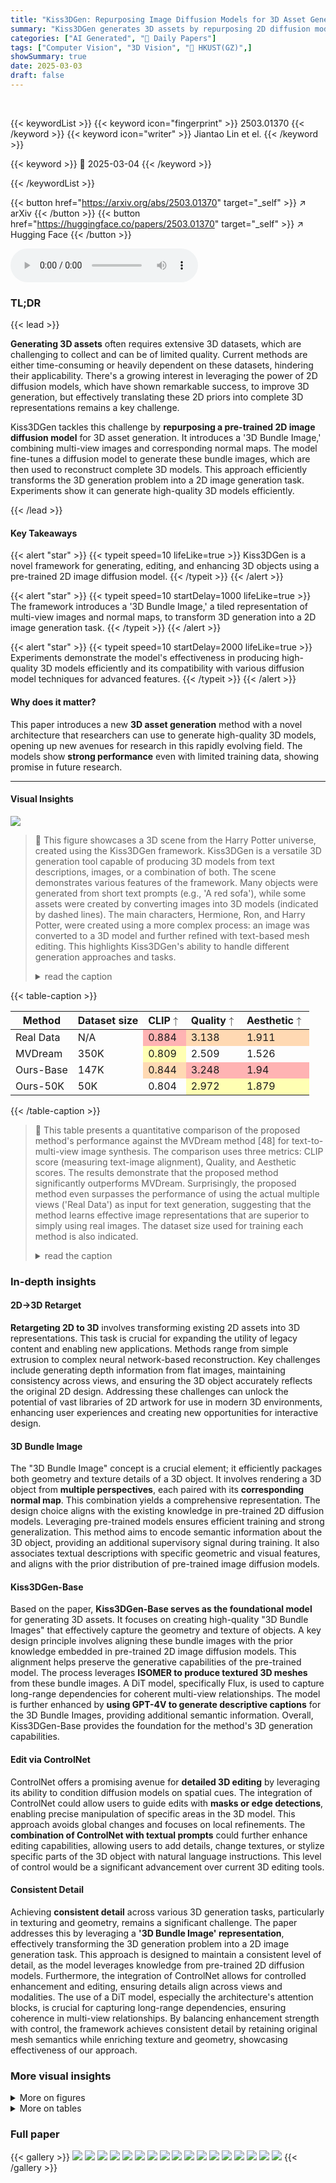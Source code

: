 ```yaml
---
title: "Kiss3DGen: Repurposing Image Diffusion Models for 3D Asset Generation"
summary: "Kiss3DGen generates 3D assets by repurposing 2D diffusion models, enabling efficient 3D editing and enhancement."
categories: ["AI Generated", "🤗 Daily Papers"]
tags: ["Computer Vision", "3D Vision", "🏢 HKUST(GZ)",]
showSummary: true
date: 2025-03-03
draft: false
---
```


<br>

{{< keywordList >}}
{{< keyword icon="fingerprint" >}} 2503.01370 {{< /keyword >}}
{{< keyword icon="writer" >}} Jiantao Lin et el. {{< /keyword >}}
 
{{< keyword >}} 🤗 2025-03-04 {{< /keyword >}}
 
{{< /keywordList >}}

{{< button href="https://arxiv.org/abs/2503.01370" target="_self" >}}
↗ arXiv
{{< /button >}}
{{< button href="https://huggingface.co/papers/2503.01370" target="_self" >}}
↗ Hugging Face
{{< /button >}}



<audio controls>
    <source src="https://ai-paper-reviewer.com/2503.01370/podcast.wav" type="audio/wav">
    Your browser does not support the audio element.
</audio>


### TL;DR


{{< lead >}}

**Generating 3D assets** often requires extensive 3D datasets, which are challenging to collect and can be of limited quality. Current methods are either time-consuming or heavily dependent on these datasets, hindering their applicability. There's a growing interest in leveraging the power of 2D diffusion models, which have shown remarkable success, to improve 3D generation, but effectively translating these 2D priors into complete 3D representations remains a key challenge. 



Kiss3DGen tackles this challenge by **repurposing a pre-trained 2D image diffusion model** for 3D asset generation. It introduces a '3D Bundle Image,' combining multi-view images and corresponding normal maps. The model fine-tunes a diffusion model to generate these bundle images, which are then used to reconstruct complete 3D models. This approach efficiently transforms the 3D generation problem into a 2D image generation task. Experiments show it can generate high-quality 3D models efficiently.

{{< /lead >}}


#### Key Takeaways

{{< alert "star" >}}
{{< typeit speed=10 lifeLike=true >}} Kiss3DGen is a novel framework for generating, editing, and enhancing 3D objects using a pre-trained 2D image diffusion model. {{< /typeit >}}
{{< /alert >}}

{{< alert "star" >}}
{{< typeit speed=10 startDelay=1000 lifeLike=true >}} The framework introduces a '3D Bundle Image,' a tiled representation of multi-view images and normal maps, to transform 3D generation into a 2D image generation task. {{< /typeit >}}
{{< /alert >}}

{{< alert "star" >}}
{{< typeit speed=10 startDelay=2000 lifeLike=true >}} Experiments demonstrate the model's effectiveness in producing high-quality 3D models efficiently and its compatibility with various diffusion model techniques for advanced features. {{< /typeit >}}
{{< /alert >}}

#### Why does it matter?
This paper introduces a new **3D asset generation** method with a novel architecture that researchers can use to generate high-quality 3D models, opening up new avenues for research in this rapidly evolving field.  The models show **strong performance** even with limited training data, showing promise in future research.

------
#### Visual Insights



![](https://arxiv.org/html/2503.01370/x1.png)

> 🔼 This figure showcases a 3D scene from the Harry Potter universe, created using the Kiss3DGen framework.  Kiss3DGen is a versatile 3D generation tool capable of producing 3D models from text descriptions, images, or a combination of both.  The scene demonstrates various features of the framework.  Many objects were generated from short text prompts (e.g., 'A red sofa'), while some assets were created by converting images into 3D models (indicated by dashed lines).  The main characters, Hermione, Ron, and Harry Potter, were created using a more complex process:  an image was converted to a 3D model and further refined with text-based mesh editing. This highlights Kiss3DGen's ability to handle different generation approaches and tasks.
> <details>
> <summary>read the caption</summary>
> Figure 1: A 3D Harry Potter scene built with Kiss3DGen. Our proposed framework, KISS3DGen, is a unified 3D generation framework that facilitates various 3D generation tasks, including text-to-3D, image-to-3D, 3D enhancement, editing and more. Specifically, most of the assets in the figure is generated from text (captioned with abbreviated text prompts) or image (marked by dash lines) conditions, while the main characters (Hermoine, Ron and Potter) are created using a hybrid pipeline that combines image-to-3D and text-guided mesh editing. Please zoom in for details and refer to our main paper for a more introduction.
> </details>





{{< table-caption >}}
<table class="ltx_tabular ltx_guessed_headers ltx_align_middle" id="S4.T1.3.3">
<thead class="ltx_thead">
<tr class="ltx_tr" id="S4.T1.3.3.3">
<th class="ltx_td ltx_align_center ltx_th ltx_th_column ltx_border_t" id="S4.T1.3.3.3.4">Method</th>
<th class="ltx_td ltx_align_center ltx_th ltx_th_column ltx_border_t" id="S4.T1.3.3.3.5">Dataset size</th>
<th class="ltx_td ltx_align_center ltx_th ltx_th_column ltx_border_t" id="S4.T1.1.1.1.1">CLIP<math alttext="\uparrow" class="ltx_Math" display="inline" id="S4.T1.1.1.1.1.m1.1"><semantics id="S4.T1.1.1.1.1.m1.1a"><mo id="S4.T1.1.1.1.1.m1.1.1" stretchy="false" xref="S4.T1.1.1.1.1.m1.1.1.cmml">↑</mo><annotation-xml encoding="MathML-Content" id="S4.T1.1.1.1.1.m1.1b"><ci id="S4.T1.1.1.1.1.m1.1.1.cmml" xref="S4.T1.1.1.1.1.m1.1.1">↑</ci></annotation-xml><annotation encoding="application/x-tex" id="S4.T1.1.1.1.1.m1.1c">\uparrow</annotation><annotation encoding="application/x-llamapun" id="S4.T1.1.1.1.1.m1.1d">↑</annotation></semantics></math>
</th>
<th class="ltx_td ltx_align_center ltx_th ltx_th_column ltx_border_t" id="S4.T1.2.2.2.2">Quality<math alttext="\uparrow" class="ltx_Math" display="inline" id="S4.T1.2.2.2.2.m1.1"><semantics id="S4.T1.2.2.2.2.m1.1a"><mo id="S4.T1.2.2.2.2.m1.1.1" stretchy="false" xref="S4.T1.2.2.2.2.m1.1.1.cmml">↑</mo><annotation-xml encoding="MathML-Content" id="S4.T1.2.2.2.2.m1.1b"><ci id="S4.T1.2.2.2.2.m1.1.1.cmml" xref="S4.T1.2.2.2.2.m1.1.1">↑</ci></annotation-xml><annotation encoding="application/x-tex" id="S4.T1.2.2.2.2.m1.1c">\uparrow</annotation><annotation encoding="application/x-llamapun" id="S4.T1.2.2.2.2.m1.1d">↑</annotation></semantics></math>
</th>
<th class="ltx_td ltx_align_center ltx_th ltx_th_column ltx_border_t" id="S4.T1.3.3.3.3">Aesthetic<math alttext="\uparrow" class="ltx_Math" display="inline" id="S4.T1.3.3.3.3.m1.1"><semantics id="S4.T1.3.3.3.3.m1.1a"><mo id="S4.T1.3.3.3.3.m1.1.1" stretchy="false" xref="S4.T1.3.3.3.3.m1.1.1.cmml">↑</mo><annotation-xml encoding="MathML-Content" id="S4.T1.3.3.3.3.m1.1b"><ci id="S4.T1.3.3.3.3.m1.1.1.cmml" xref="S4.T1.3.3.3.3.m1.1.1">↑</ci></annotation-xml><annotation encoding="application/x-tex" id="S4.T1.3.3.3.3.m1.1c">\uparrow</annotation><annotation encoding="application/x-llamapun" id="S4.T1.3.3.3.3.m1.1d">↑</annotation></semantics></math>
</th>
</tr>
</thead>
<tbody class="ltx_tbody">
<tr class="ltx_tr" id="S4.T1.3.3.4.1">
<td class="ltx_td ltx_align_center ltx_border_t" id="S4.T1.3.3.4.1.1">Real Data</td>
<td class="ltx_td ltx_align_center ltx_border_t" id="S4.T1.3.3.4.1.2">N/A</td>
<td class="ltx_td ltx_align_center ltx_border_t" id="S4.T1.3.3.4.1.3" style="background-color:#FFB3B3;"><span class="ltx_text" id="S4.T1.3.3.4.1.3.1" style="background-color:#FFB3B3;">0.884</span></td>
<td class="ltx_td ltx_align_center ltx_border_t" id="S4.T1.3.3.4.1.4" style="background-color:#FFD9B3;"><span class="ltx_text" id="S4.T1.3.3.4.1.4.1" style="background-color:#FFD9B3;">3.138</span></td>
<td class="ltx_td ltx_align_center ltx_border_t" id="S4.T1.3.3.4.1.5" style="background-color:#FFD9B3;"><span class="ltx_text" id="S4.T1.3.3.4.1.5.1" style="background-color:#FFD9B3;">1.911</span></td>
</tr>
<tr class="ltx_tr" id="S4.T1.3.3.5.2">
<td class="ltx_td ltx_align_center" id="S4.T1.3.3.5.2.1">MVDream</td>
<td class="ltx_td ltx_align_center" id="S4.T1.3.3.5.2.2">350K</td>
<td class="ltx_td ltx_align_center" id="S4.T1.3.3.5.2.3" style="background-color:#FFFFB3;"><span class="ltx_text" id="S4.T1.3.3.5.2.3.1" style="background-color:#FFFFB3;">0.809</span></td>
<td class="ltx_td ltx_align_center" id="S4.T1.3.3.5.2.4">2.509</td>
<td class="ltx_td ltx_align_center" id="S4.T1.3.3.5.2.5">1.526</td>
</tr>
<tr class="ltx_tr" id="S4.T1.3.3.6.3">
<td class="ltx_td ltx_align_center" id="S4.T1.3.3.6.3.1">Ours-Base</td>
<td class="ltx_td ltx_align_center" id="S4.T1.3.3.6.3.2">147K</td>
<td class="ltx_td ltx_align_center" id="S4.T1.3.3.6.3.3" style="background-color:#FFD9B3;"><span class="ltx_text" id="S4.T1.3.3.6.3.3.1" style="background-color:#FFD9B3;">0.844</span></td>
<td class="ltx_td ltx_align_center" id="S4.T1.3.3.6.3.4" style="background-color:#FFB3B3;"><span class="ltx_text" id="S4.T1.3.3.6.3.4.1" style="background-color:#FFB3B3;">3.248</span></td>
<td class="ltx_td ltx_align_center" id="S4.T1.3.3.6.3.5" style="background-color:#FFB3B3;"><span class="ltx_text" id="S4.T1.3.3.6.3.5.1" style="background-color:#FFB3B3;">1.94</span></td>
</tr>
<tr class="ltx_tr" id="S4.T1.3.3.7.4">
<td class="ltx_td ltx_align_center ltx_border_b" id="S4.T1.3.3.7.4.1">Ours-50K</td>
<td class="ltx_td ltx_align_center ltx_border_b" id="S4.T1.3.3.7.4.2">50K</td>
<td class="ltx_td ltx_align_center ltx_border_b" id="S4.T1.3.3.7.4.3">0.804</td>
<td class="ltx_td ltx_align_center ltx_border_b" id="S4.T1.3.3.7.4.4" style="background-color:#FFFFB3;"><span class="ltx_text" id="S4.T1.3.3.7.4.4.1" style="background-color:#FFFFB3;">2.972</span></td>
<td class="ltx_td ltx_align_center ltx_border_b" id="S4.T1.3.3.7.4.5" style="background-color:#FFFFB3;"><span class="ltx_text" id="S4.T1.3.3.7.4.5.1" style="background-color:#FFFFB3;">1.879</span></td>
</tr>
</tbody>
</table>{{< /table-caption >}}

> 🔼 This table presents a quantitative comparison of the proposed method's performance against the MVDream method [48] for text-to-multi-view image synthesis.  The comparison uses three metrics: CLIP score (measuring text-image alignment), Quality, and Aesthetic scores.  The results demonstrate that the proposed method significantly outperforms MVDream.  Surprisingly, the proposed method even surpasses the performance of using the actual multiple views ('Real Data') as input for text generation, suggesting that the method learns effective image representations that are superior to simply using real images. The dataset size used for training each method is also indicated.
> <details>
> <summary>read the caption</summary>
> Table 1: The quantitative comparison with MVDream in text-to-multi-view synthesis shows that our method outperforms MVDream [48] by a large margin. Notably, our method even surpasses the “Real Data” in both “Quality” and “Aesthetic” metrics, where “Real Data” refers to the multiple views used to generate text by GPT-4V.
> </details>





### In-depth insights


#### 2D->3D Retarget
**Retargeting 2D to 3D** involves transforming existing 2D assets into 3D representations. This task is crucial for expanding the utility of legacy content and enabling new applications. Methods range from simple extrusion to complex neural network-based reconstruction. Key challenges include generating depth information from flat images, maintaining consistency across views, and ensuring the 3D object accurately reflects the original 2D design. Addressing these challenges can unlock the potential of vast libraries of 2D artwork for use in modern 3D environments, enhancing user experiences and creating new opportunities for interactive design.

#### 3D Bundle Image
The "3D Bundle Image" concept is a crucial element; it efficiently packages both geometry and texture details of a 3D object. It involves rendering a 3D object from **multiple perspectives**, each paired with its **corresponding normal map**. This combination yields a comprehensive representation. The design choice aligns with the existing knowledge in pre-trained 2D diffusion models. Leveraging pre-trained models ensures efficient training and strong generalization. This method aims to encode semantic information about the 3D object, providing an additional supervisory signal during training. It also associates textual descriptions with specific geometric and visual features, and aligns with the prior distribution of pre-trained image diffusion models.

#### Kiss3DGen-Base
Based on the paper, **Kiss3DGen-Base serves as the foundational model** for generating 3D assets. It focuses on creating high-quality "3D Bundle Images" that effectively capture the geometry and texture of objects. A key design principle involves aligning these bundle images with the prior knowledge embedded in pre-trained 2D image diffusion models. This alignment helps preserve the generative capabilities of the pre-trained model. The process leverages **ISOMER to produce textured 3D meshes** from these bundle images. A DiT model, specifically Flux, is used to capture long-range dependencies for coherent multi-view relationships. The model is further enhanced by **using GPT-4V to generate descriptive captions** for the 3D Bundle Images, providing additional semantic information. Overall, Kiss3DGen-Base provides the foundation for the method's 3D generation capabilities.

#### Edit via ControlNet
ControlNet offers a promising avenue for **detailed 3D editing** by leveraging its ability to condition diffusion models on spatial cues. The integration of ControlNet could allow users to guide edits with **masks or edge detections**, enabling precise manipulation of specific areas in the 3D model. This approach avoids global changes and focuses on local refinements. The **combination of ControlNet with textual prompts** could further enhance editing capabilities, allowing users to add details, change textures, or stylize specific parts of the 3D object with natural language instructions. This level of control would be a significant advancement over current 3D editing tools.

#### Consistent Detail
Achieving **consistent detail** across various 3D generation tasks, particularly in texturing and geometry, remains a significant challenge. The paper addresses this by leveraging a **'3D Bundle Image' representation**, effectively transforming the 3D generation problem into a 2D image generation task. This approach is designed to maintain a consistent level of detail, as the model leverages knowledge from pre-trained 2D diffusion models. Furthermore, the integration of ControlNet allows for controlled enhancement and editing, ensuring details align across views and modalities. The use of a DiT model, especially the architecture's attention blocks, is crucial for capturing long-range dependencies, ensuring coherence in multi-view relationships. By balancing enhancement strength with control, the framework achieves consistent detail by retaining original mesh semantics while enriching texture and geometry, showcasing effectiveness of our approach.


### More visual insights

<details>
<summary>More on figures
</summary>


![](https://arxiv.org/html/2503.01370/x2.png)

> 🔼 This figure illustrates the two-stage process of the Kiss3DGen framework for text-to-3D generation.  First, a high-quality text-3D dataset is created and used to train a LoRA (Low-Rank Adaptation) layer on a pre-trained text-to-image diffusion transformer model. This model is enhanced using flow matching.  The resulting model, Kiss3DGen-base, generates a 3D Bundle Image (a multi-view representation combining RGB and normal maps) from text prompts (Stage I).  In Stage II, this 2D image is processed to reconstruct a 3D mesh and texture. Reconstruction uses either LRM (Large Reconstruction Model) or sphere initialization, followed by mesh refinement and texture projection with ISOMER.  The output is a complete 3D model. The figure visually depicts each step of the process, including data preparation, model training, and the two-stage generation.
> <details>
> <summary>read the caption</summary>
> Figure 2: The overview of our text-to-3D training and generation framework. In this work, we curate a high-quality text-3D dataset, then train a LoRA [15] layer for text to 3D bundle image (Sec. 3) generation upon a pretrained text-to-image diffusion transformer model with flow matching [25]. After training, our framework generates 3D assets with text condition in two stages: the 3D-Bundle-Image (Sec. 3) generation (Stage I) and the 3D reconstruction (Stage II). In Stage I, we generate 3D bundle image with our Kiss3DGen base model guided by text prompts. In Stage II, we reconstruct the geometry and texture of the 3D asset via LRM [60, 14] or sphere initialization followed by optimization-based mesh refinement and texture projection approach, i.e., ISOMER [56]. Please zoom in for details.
> </details>



![](https://arxiv.org/html/2503.01370/x3.png)

> 🔼 Figure 3 demonstrates Kiss3DGen's capabilities in 3D enhancement and editing.  It showcases how a low-quality input mesh (or a coarse mesh from a 2D image) can be significantly improved using ControlNet, a technique that integrates additional information to guide the generation process.  Specifically, the figure illustrates 3D enhancement by refining a mesh with blurry textures and geometry lacking detail (subfigures (a) and (b)).  It also shows 3D editing, where attributes like color, shape, and expression are modified from a base mesh through caption-based editing (subfigures (c) and (d)). This highlights Kiss3DGen's ability to handle both enhancement and targeted edits, leveraging a combination of its base 3D generation model and the ControlNet framework.
> <details>
> <summary>read the caption</summary>
> Figure 3: 3D enhancement and editing with Kiss3DGen. In order to achieve high-quality image-to-3D generation, we incorporate the existing image-to-3D pipeline [60] with our general 3D enhancement pipeline. Please zoom in for details.
> </details>



![](https://arxiv.org/html/2503.01370/x4.png)

> 🔼 Figure 4 presents a qualitative comparison of multi-view image generation results between the proposed method, Kiss3DGen, and the existing MVDream method [48].  The comparison focuses on text-to-image generation, where a textual description is used to generate multiple views of an object. The figure visually demonstrates that Kiss3DGen achieves significantly superior results in two key aspects:  First, the generated images from Kiss3DGen show stronger alignment with the input text descriptions, meaning the generated images more accurately reflect the content described in the text.  Second, Kiss3DGen produces images with improved geometric coherence.  This means the generated views of the object are more consistent and realistic across different viewpoints, leading to a more unified and believable 3D representation.  The figure uses example text prompts and corresponding generated images from both methods to visually illustrate the differences in image quality and consistency.
> <details>
> <summary>read the caption</summary>
> Figure 4: Qualitative comparisons with MVDream [48] for text-to-multiview generation. Within the context of text-conditioned multi-view generation, our method produces significantly better results in both text-image alignment and geometric coherence.
> </details>



![](https://arxiv.org/html/2503.01370/x5.png)

> 🔼 Figure 5 presents a qualitative comparison of 3D models generated by Kiss3DGen and other state-of-the-art text-to-3D generation methods.  For each method, several example 3D objects are shown, illustrating the quality of mesh generation and the accuracy of texture mapping from text prompts. The figure visually demonstrates that Kiss3DGen outperforms other approaches in generating high-quality 3D meshes and accurately reflecting the textual descriptions in the generated textures.
> <details>
> <summary>read the caption</summary>
> Figure 5: Qualitative comparisons with state-of-the-art methods for text-to-3D generation. It demonstrates that Kiss3DGen achieves the highest quality 3D mesh, delivering more accurate texture generation from the input prompts compared to others.
> </details>



![](https://arxiv.org/html/2503.01370/x6.png)

> 🔼 This figure compares the results of text-to-3D generation using two different models: the base model and a specialized doll model.  The same text prompt ('A realistic photo of a cute cat, orange fur, smiling, sitting with body straight up, rich details') was used for both models.  Multiple generations were produced using each model with different random seeds to illustrate the variability in the outputs.  All images shown are renderings of the generated 3D mesh.
> <details>
> <summary>read the caption</summary>
> Figure 6: Text-to-3D generation comparison between our Base and Doll models (Sec. 4.1). Each model generates different results with different seeds. All images are rendered from 3D mesh.
> </details>



![](https://arxiv.org/html/2503.01370/x7.png)

> 🔼 This figure compares the results of 3D mesh enhancement and editing using the proposed Kiss3DGen model and the baseline MVEdit [3] method.  The top row shows the input image and the target edits specified using text prompts. The second row presents the results generated by Kiss3DGen.  The third row displays the results from MVEdit.  The comparison highlights that Kiss3DGen produces significantly better results in terms of maintaining consistency with the input mesh during the enhancement process. Moreover, Kiss3DGen achieves better alignment with the text conditions provided for editing tasks, leading to more accurate and targeted modifications to the 3D mesh.
> <details>
> <summary>read the caption</summary>
> Figure 7: Qualitative comparison on 3D mesh Enhancement and Editing with MVEdit [3]. Our results (line 2) maintain significantly better consistency with the input mesh in enhancement and better align with the given text condition in editing.
> </details>



![](https://arxiv.org/html/2503.01370/x8.png)

> 🔼 Figure 8 presents a qualitative comparison of image-to-3D generation results produced by the proposed Kiss3DGen model and several state-of-the-art methods.  The figure showcases input images alongside their corresponding 3D reconstructions generated by each method. The comparison highlights Kiss3DGen's superior ability to generate high-quality 3D meshes with accurate and realistic textures.  The differences in detail, texture quality, and overall fidelity of the 3D models are clearly illustrated, demonstrating the effectiveness of the proposed approach compared to existing techniques.
> <details>
> <summary>read the caption</summary>
> Figure 8: Qualitative comparisons with state-of-the-art methods for image-to-3D generation. Our framework achieves the highest quality 3D mesh, delivering more accurate and realistic texture generation from input images compared to other models.
> </details>



![](https://arxiv.org/html/2503.01370/x9.png)

> 🔼 This figure compares two different methods for generating multi-view RGB and normal maps for 3D object representation, both based on the Flux.1-dev model.  The first method, '3D Bundle Image', combines RGB and normal map information into a single image, while the second method, 'Switcher', generates them separately and combines them later.  The figure visually demonstrates the advantages of the '3D Bundle Image' approach by showcasing its superior consistency and coherence in the resulting multi-view representations compared to the 'Switcher' method. This highlights the importance of the proposed 3D Bundle Image approach for effective 3D object generation.
> <details>
> <summary>read the caption</summary>
> Figure 9: Ablating the mechanisms of generating multiview RGB and normal maps. Both our “3D Bundle Image” and “Switcher” [30, 20] are built upon Flux.1-dev [1] model.
> </details>



</details>




<details>
<summary>More on tables
</summary>


{{< table-caption >}}
<table class="ltx_tabular ltx_guessed_headers ltx_align_middle" id="S4.T2.3.3">
<thead class="ltx_thead">
<tr class="ltx_tr" id="S4.T2.3.3.3">
<th class="ltx_td ltx_align_center ltx_th ltx_th_column ltx_border_t" id="S4.T2.3.3.3.4">Method</th>
<th class="ltx_td ltx_align_center ltx_th ltx_th_column ltx_border_t" id="S4.T2.3.3.3.5">Dataset size</th>
<th class="ltx_td ltx_align_center ltx_th ltx_th_column ltx_border_t" id="S4.T2.1.1.1.1">CLIP<math alttext="\uparrow" class="ltx_Math" display="inline" id="S4.T2.1.1.1.1.m1.1"><semantics id="S4.T2.1.1.1.1.m1.1a"><mo id="S4.T2.1.1.1.1.m1.1.1" stretchy="false" xref="S4.T2.1.1.1.1.m1.1.1.cmml">↑</mo><annotation-xml encoding="MathML-Content" id="S4.T2.1.1.1.1.m1.1b"><ci id="S4.T2.1.1.1.1.m1.1.1.cmml" xref="S4.T2.1.1.1.1.m1.1.1">↑</ci></annotation-xml><annotation encoding="application/x-tex" id="S4.T2.1.1.1.1.m1.1c">\uparrow</annotation><annotation encoding="application/x-llamapun" id="S4.T2.1.1.1.1.m1.1d">↑</annotation></semantics></math>
</th>
<th class="ltx_td ltx_align_center ltx_th ltx_th_column ltx_border_t" id="S4.T2.2.2.2.2">Quality<math alttext="\uparrow" class="ltx_Math" display="inline" id="S4.T2.2.2.2.2.m1.1"><semantics id="S4.T2.2.2.2.2.m1.1a"><mo id="S4.T2.2.2.2.2.m1.1.1" stretchy="false" xref="S4.T2.2.2.2.2.m1.1.1.cmml">↑</mo><annotation-xml encoding="MathML-Content" id="S4.T2.2.2.2.2.m1.1b"><ci id="S4.T2.2.2.2.2.m1.1.1.cmml" xref="S4.T2.2.2.2.2.m1.1.1">↑</ci></annotation-xml><annotation encoding="application/x-tex" id="S4.T2.2.2.2.2.m1.1c">\uparrow</annotation><annotation encoding="application/x-llamapun" id="S4.T2.2.2.2.2.m1.1d">↑</annotation></semantics></math>
</th>
<th class="ltx_td ltx_align_center ltx_th ltx_th_column ltx_border_t" id="S4.T2.3.3.3.3">Aesthetic<math alttext="\uparrow" class="ltx_Math" display="inline" id="S4.T2.3.3.3.3.m1.1"><semantics id="S4.T2.3.3.3.3.m1.1a"><mo id="S4.T2.3.3.3.3.m1.1.1" stretchy="false" xref="S4.T2.3.3.3.3.m1.1.1.cmml">↑</mo><annotation-xml encoding="MathML-Content" id="S4.T2.3.3.3.3.m1.1b"><ci id="S4.T2.3.3.3.3.m1.1.1.cmml" xref="S4.T2.3.3.3.3.m1.1.1">↑</ci></annotation-xml><annotation encoding="application/x-tex" id="S4.T2.3.3.3.3.m1.1c">\uparrow</annotation><annotation encoding="application/x-llamapun" id="S4.T2.3.3.3.3.m1.1d">↑</annotation></semantics></math>
</th>
</tr>
</thead>
<tbody class="ltx_tbody">
<tr class="ltx_tr" id="S4.T2.3.3.4.1">
<td class="ltx_td ltx_align_center ltx_border_t" id="S4.T2.3.3.4.1.1">3DTopia</td>
<td class="ltx_td ltx_align_center ltx_border_t" id="S4.T2.3.3.4.1.2">320k</td>
<td class="ltx_td ltx_align_center ltx_border_t" id="S4.T2.3.3.4.1.3">0.694</td>
<td class="ltx_td ltx_align_center ltx_border_t" id="S4.T2.3.3.4.1.4">2.145</td>
<td class="ltx_td ltx_align_center ltx_border_t" id="S4.T2.3.3.4.1.5" style="background-color:#FFFFB3;"><span class="ltx_text" id="S4.T2.3.3.4.1.5.1" style="background-color:#FFFFB3;">1.538</span></td>
</tr>
<tr class="ltx_tr" id="S4.T2.3.3.5.2">
<td class="ltx_td ltx_align_center" id="S4.T2.3.3.5.2.1">Direct2.5</td>
<td class="ltx_td ltx_align_center" id="S4.T2.3.3.5.2.2">500k</td>
<td class="ltx_td ltx_align_center" id="S4.T2.3.3.5.2.3">0.773</td>
<td class="ltx_td ltx_align_center" id="S4.T2.3.3.5.2.4">2.158</td>
<td class="ltx_td ltx_align_center" id="S4.T2.3.3.5.2.5">1.459</td>
</tr>
<tr class="ltx_tr" id="S4.T2.3.3.6.3">
<td class="ltx_td ltx_align_center" id="S4.T2.3.3.6.3.1">Hunyuan3D-1.0</td>
<td class="ltx_td ltx_align_center" id="S4.T2.3.3.6.3.2">N/A</td>
<td class="ltx_td ltx_align_center" id="S4.T2.3.3.6.3.3" style="background-color:#FFFFB3;"><span class="ltx_text" id="S4.T2.3.3.6.3.3.1" style="background-color:#FFFFB3;">0.792</span></td>
<td class="ltx_td ltx_align_center" id="S4.T2.3.3.6.3.4" style="background-color:#FFFFB3;"><span class="ltx_text" id="S4.T2.3.3.6.3.4.1" style="background-color:#FFFFB3;">2.517</span></td>
<td class="ltx_td ltx_align_center" id="S4.T2.3.3.6.3.5">1.504</td>
</tr>
<tr class="ltx_tr" id="S4.T2.3.3.7.4">
<td class="ltx_td ltx_align_center" id="S4.T2.3.3.7.4.1">Ours-Base</td>
<td class="ltx_td ltx_align_center" id="S4.T2.3.3.7.4.2">147k</td>
<td class="ltx_td ltx_align_center" id="S4.T2.3.3.7.4.3" style="background-color:#FFB3B3;"><span class="ltx_text" id="S4.T2.3.3.7.4.3.1" style="background-color:#FFB3B3;">0.837</span></td>
<td class="ltx_td ltx_align_center" id="S4.T2.3.3.7.4.4" style="background-color:#FFD9B3;"><span class="ltx_text" id="S4.T2.3.3.7.4.4.1" style="background-color:#FFD9B3;">2.700</span></td>
<td class="ltx_td ltx_align_center" id="S4.T2.3.3.7.4.5" style="background-color:#FFB3B3;"><span class="ltx_text" id="S4.T2.3.3.7.4.5.1" style="background-color:#FFB3B3;">1.800</span></td>
</tr>
<tr class="ltx_tr" id="S4.T2.3.3.8.5">
<td class="ltx_td ltx_align_center ltx_border_b" id="S4.T2.3.3.8.5.1">Ours-50K</td>
<td class="ltx_td ltx_align_center ltx_border_b" id="S4.T2.3.3.8.5.2">50k</td>
<td class="ltx_td ltx_align_center ltx_border_b" id="S4.T2.3.3.8.5.3" style="background-color:#FFD9B3;"><span class="ltx_text" id="S4.T2.3.3.8.5.3.1" style="background-color:#FFD9B3;">0.804</span></td>
<td class="ltx_td ltx_align_center ltx_border_b" id="S4.T2.3.3.8.5.4" style="background-color:#FFB3B3;"><span class="ltx_text" id="S4.T2.3.3.8.5.4.1" style="background-color:#FFB3B3;">2.716</span></td>
<td class="ltx_td ltx_align_center ltx_border_b" id="S4.T2.3.3.8.5.5" style="background-color:#FFD9B3;"><span class="ltx_text" id="S4.T2.3.3.8.5.5.1" style="background-color:#FFD9B3;">1.601</span></td>
</tr>
</tbody>
</table>{{< /table-caption >}}
> 🔼 This table presents a quantitative comparison of different text-to-3D generation methods.  The evaluation metrics used are CLIP score, Quality, and Aesthetic scores, all obtained after rendering the generated 3D models. The results show that the proposed method (Ours-Base and Ours-50K) significantly outperforms existing state-of-the-art methods, such as 3DTopia, Direct2.5, and Hunyuan3D-1.0, across all three evaluation metrics.  The higher scores indicate better alignment between the generated 3D models and their corresponding text descriptions, as well as improved overall visual quality.
> <details>
> <summary>read the caption</summary>
> Table 2: Quantitative comparison of text-to-3D generation results after rendering, evaluated in terms of CLIP-score, Quality, and Aesthetic metrics. Our method outperforms 3DTopia [13], Direct2.5 [32], and Hunyuan3D-1.0 [61], achieving higher scores across all metrics, indicating a significant improvement in alignment with textual descriptions and visual quality.
> </details>

{{< table-caption >}}
<table class="ltx_tabular ltx_guessed_headers ltx_align_middle" id="S4.T3.5.5">
<thead class="ltx_thead">
<tr class="ltx_tr" id="S4.T3.5.5.5">
<th class="ltx_td ltx_align_center ltx_th ltx_th_column ltx_border_t" id="S4.T3.5.5.5.6">Method</th>
<th class="ltx_td ltx_align_center ltx_th ltx_th_column ltx_border_t" id="S4.T3.5.5.5.7">Dataset size</th>
<th class="ltx_td ltx_align_center ltx_th ltx_th_column ltx_border_t" id="S4.T3.1.1.1.1">CD<math alttext="\downarrow" class="ltx_Math" display="inline" id="S4.T3.1.1.1.1.m1.1"><semantics id="S4.T3.1.1.1.1.m1.1a"><mo id="S4.T3.1.1.1.1.m1.1.1" stretchy="false" xref="S4.T3.1.1.1.1.m1.1.1.cmml">↓</mo><annotation-xml encoding="MathML-Content" id="S4.T3.1.1.1.1.m1.1b"><ci id="S4.T3.1.1.1.1.m1.1.1.cmml" xref="S4.T3.1.1.1.1.m1.1.1">↓</ci></annotation-xml><annotation encoding="application/x-tex" id="S4.T3.1.1.1.1.m1.1c">\downarrow</annotation><annotation encoding="application/x-llamapun" id="S4.T3.1.1.1.1.m1.1d">↓</annotation></semantics></math>
</th>
<th class="ltx_td ltx_align_center ltx_th ltx_th_column ltx_border_t" id="S4.T3.2.2.2.2">FS<math alttext="\uparrow" class="ltx_Math" display="inline" id="S4.T3.2.2.2.2.m1.1"><semantics id="S4.T3.2.2.2.2.m1.1a"><mo id="S4.T3.2.2.2.2.m1.1.1" stretchy="false" xref="S4.T3.2.2.2.2.m1.1.1.cmml">↑</mo><annotation-xml encoding="MathML-Content" id="S4.T3.2.2.2.2.m1.1b"><ci id="S4.T3.2.2.2.2.m1.1.1.cmml" xref="S4.T3.2.2.2.2.m1.1.1">↑</ci></annotation-xml><annotation encoding="application/x-tex" id="S4.T3.2.2.2.2.m1.1c">\uparrow</annotation><annotation encoding="application/x-llamapun" id="S4.T3.2.2.2.2.m1.1d">↑</annotation></semantics></math>
</th>
<th class="ltx_td ltx_align_center ltx_th ltx_th_column ltx_border_t" id="S4.T3.3.3.3.3">PSNR<math alttext="\uparrow" class="ltx_Math" display="inline" id="S4.T3.3.3.3.3.m1.1"><semantics id="S4.T3.3.3.3.3.m1.1a"><mo id="S4.T3.3.3.3.3.m1.1.1" stretchy="false" xref="S4.T3.3.3.3.3.m1.1.1.cmml">↑</mo><annotation-xml encoding="MathML-Content" id="S4.T3.3.3.3.3.m1.1b"><ci id="S4.T3.3.3.3.3.m1.1.1.cmml" xref="S4.T3.3.3.3.3.m1.1.1">↑</ci></annotation-xml><annotation encoding="application/x-tex" id="S4.T3.3.3.3.3.m1.1c">\uparrow</annotation><annotation encoding="application/x-llamapun" id="S4.T3.3.3.3.3.m1.1d">↑</annotation></semantics></math>
</th>
<th class="ltx_td ltx_align_center ltx_th ltx_th_column ltx_border_t" id="S4.T3.4.4.4.4">SSIM<math alttext="\uparrow" class="ltx_Math" display="inline" id="S4.T3.4.4.4.4.m1.1"><semantics id="S4.T3.4.4.4.4.m1.1a"><mo id="S4.T3.4.4.4.4.m1.1.1" stretchy="false" xref="S4.T3.4.4.4.4.m1.1.1.cmml">↑</mo><annotation-xml encoding="MathML-Content" id="S4.T3.4.4.4.4.m1.1b"><ci id="S4.T3.4.4.4.4.m1.1.1.cmml" xref="S4.T3.4.4.4.4.m1.1.1">↑</ci></annotation-xml><annotation encoding="application/x-tex" id="S4.T3.4.4.4.4.m1.1c">\uparrow</annotation><annotation encoding="application/x-llamapun" id="S4.T3.4.4.4.4.m1.1d">↑</annotation></semantics></math>
</th>
<th class="ltx_td ltx_align_center ltx_th ltx_th_column ltx_border_t" id="S4.T3.5.5.5.5">LPIPS<math alttext="\downarrow" class="ltx_Math" display="inline" id="S4.T3.5.5.5.5.m1.1"><semantics id="S4.T3.5.5.5.5.m1.1a"><mo id="S4.T3.5.5.5.5.m1.1.1" stretchy="false" xref="S4.T3.5.5.5.5.m1.1.1.cmml">↓</mo><annotation-xml encoding="MathML-Content" id="S4.T3.5.5.5.5.m1.1b"><ci id="S4.T3.5.5.5.5.m1.1.1.cmml" xref="S4.T3.5.5.5.5.m1.1.1">↓</ci></annotation-xml><annotation encoding="application/x-tex" id="S4.T3.5.5.5.5.m1.1c">\downarrow</annotation><annotation encoding="application/x-llamapun" id="S4.T3.5.5.5.5.m1.1d">↓</annotation></semantics></math>
</th>
</tr>
</thead>
<tbody class="ltx_tbody">
<tr class="ltx_tr" id="S4.T3.5.5.6.1">
<td class="ltx_td ltx_align_center ltx_border_t" id="S4.T3.5.5.6.1.1">CraftsMan</td>
<td class="ltx_td ltx_align_center ltx_border_t" id="S4.T3.5.5.6.1.2">170k</td>
<td class="ltx_td ltx_align_center ltx_border_t" id="S4.T3.5.5.6.1.3">0.178</td>
<td class="ltx_td ltx_align_center ltx_border_t" id="S4.T3.5.5.6.1.4">0.739</td>
<td class="ltx_td ltx_align_center ltx_border_t" id="S4.T3.5.5.6.1.5">N/A</td>
<td class="ltx_td ltx_align_center ltx_border_t" id="S4.T3.5.5.6.1.6">N/A</td>
<td class="ltx_td ltx_align_center ltx_border_t" id="S4.T3.5.5.6.1.7">N/A</td>
</tr>
<tr class="ltx_tr" id="S4.T3.5.5.7.2">
<td class="ltx_td ltx_align_center" id="S4.T3.5.5.7.2.1">Unique3D</td>
<td class="ltx_td ltx_align_center" id="S4.T3.5.5.7.2.2">50k</td>
<td class="ltx_td ltx_align_center" id="S4.T3.5.5.7.2.3">0.217</td>
<td class="ltx_td ltx_align_center" id="S4.T3.5.5.7.2.4">0.654</td>
<td class="ltx_td ltx_align_center" id="S4.T3.5.5.7.2.5" style="background-color:#FFFFB3;"><span class="ltx_text" id="S4.T3.5.5.7.2.5.1" style="background-color:#FFFFB3;">19.237</span></td>
<td class="ltx_td ltx_align_center" id="S4.T3.5.5.7.2.6" style="background-color:#FFD9B3;"><span class="ltx_text" id="S4.T3.5.5.7.2.6.1" style="background-color:#FFD9B3;">0.898</span></td>
<td class="ltx_td ltx_align_center" id="S4.T3.5.5.7.2.7" style="background-color:#FFFFB3;"><span class="ltx_text" id="S4.T3.5.5.7.2.7.1" style="background-color:#FFFFB3;">0.127</span></td>
</tr>
<tr class="ltx_tr" id="S4.T3.5.5.8.3">
<td class="ltx_td ltx_align_center" id="S4.T3.5.5.8.3.1">Hunyuan3D-1.0</td>
<td class="ltx_td ltx_align_center" id="S4.T3.5.5.8.3.2">N/A</td>
<td class="ltx_td ltx_align_center" id="S4.T3.5.5.8.3.3" style="background-color:#FFFFB3;"><span class="ltx_text" id="S4.T3.5.5.8.3.3.1" style="background-color:#FFFFB3;">0.153</span></td>
<td class="ltx_td ltx_align_center" id="S4.T3.5.5.8.3.4" style="background-color:#FFD9B3;"><span class="ltx_text" id="S4.T3.5.5.8.3.4.1" style="background-color:#FFD9B3;">0.768</span></td>
<td class="ltx_td ltx_align_center" id="S4.T3.5.5.8.3.5">16.652</td>
<td class="ltx_td ltx_align_center" id="S4.T3.5.5.8.3.6" style="background-color:#FFFFB3;"><span class="ltx_text" id="S4.T3.5.5.8.3.6.1" style="background-color:#FFFFB3;">0.885</span></td>
<td class="ltx_td ltx_align_center" id="S4.T3.5.5.8.3.7" style="background-color:#FFD9B3;"><span class="ltx_text" id="S4.T3.5.5.8.3.7.1" style="background-color:#FFD9B3;">0.123</span></td>
</tr>
<tr class="ltx_tr" id="S4.T3.5.5.9.4">
<td class="ltx_td ltx_align_center" id="S4.T3.5.5.9.4.1">Ours-Base</td>
<td class="ltx_td ltx_align_center" id="S4.T3.5.5.9.4.2">147k</td>
<td class="ltx_td ltx_align_center" id="S4.T3.5.5.9.4.3" style="background-color:#FFB3B3;"><span class="ltx_text" id="S4.T3.5.5.9.4.3.1" style="background-color:#FFB3B3;">0.149</span></td>
<td class="ltx_td ltx_align_center" id="S4.T3.5.5.9.4.4" style="background-color:#FFB3B3;"><span class="ltx_text" id="S4.T3.5.5.9.4.4.1" style="background-color:#FFB3B3;">0.769</span></td>
<td class="ltx_td ltx_align_center" id="S4.T3.5.5.9.4.5" style="background-color:#FFB3B3;"><span class="ltx_text" id="S4.T3.5.5.9.4.5.1" style="background-color:#FFB3B3;">20.348</span></td>
<td class="ltx_td ltx_align_center" id="S4.T3.5.5.9.4.6" style="background-color:#FFB3B3;"><span class="ltx_text" id="S4.T3.5.5.9.4.6.1" style="background-color:#FFB3B3;">0.902</span></td>
<td class="ltx_td ltx_align_center" id="S4.T3.5.5.9.4.7" style="background-color:#FFB3B3;"><span class="ltx_text" id="S4.T3.5.5.9.4.7.1" style="background-color:#FFB3B3;">0.116</span></td>
</tr>
<tr class="ltx_tr" id="S4.T3.5.5.10.5">
<td class="ltx_td ltx_align_center ltx_border_b" id="S4.T3.5.5.10.5.1">Ours-50K</td>
<td class="ltx_td ltx_align_center ltx_border_b" id="S4.T3.5.5.10.5.2">50k</td>
<td class="ltx_td ltx_align_center ltx_border_b" id="S4.T3.5.5.10.5.3" style="background-color:#FFD9B3;"><span class="ltx_text" id="S4.T3.5.5.10.5.3.1" style="background-color:#FFD9B3;">0.151</span></td>
<td class="ltx_td ltx_align_center ltx_border_b" id="S4.T3.5.5.10.5.4" style="background-color:#FFFFB3;"><span class="ltx_text" id="S4.T3.5.5.10.5.4.1" style="background-color:#FFFFB3;">0.766</span></td>
<td class="ltx_td ltx_align_center ltx_border_b" id="S4.T3.5.5.10.5.5" style="background-color:#FFD9B3;"><span class="ltx_text" id="S4.T3.5.5.10.5.5.1" style="background-color:#FFD9B3;">20.215</span></td>
<td class="ltx_td ltx_align_center ltx_border_b" id="S4.T3.5.5.10.5.6">0.884</td>
<td class="ltx_td ltx_align_center ltx_border_b" id="S4.T3.5.5.10.5.7">0.131</td>
</tr>
</tbody>
</table>{{< /table-caption >}}
> 🔼 This table presents a quantitative comparison of several image-to-3D generation methods.  The comparison uses multiple metrics to assess the quality of the generated 3D models. Because the CraftsMan method only produces 3D geometry without textures, the evaluation metrics for CraftsMan are limited to those that assess geometric properties, specifically Chamfer Distance (CD) and F-Score (FS).  Other methods are evaluated using additional metrics that incorporate texture and visual quality.  The table allows readers to see how different methods perform on various aspects of 3D model generation from images.
> <details>
> <summary>read the caption</summary>
> Table 3: Quantitative comparison of image-to-3D generation methods across multiple metrics. Since CraftsMan generates only geometry without textures, the comparison with this method is limited to 3D geometry metrics (Chamfer Distance (CD) and F-Score (FS)).
> </details>

</details>




### Full paper

{{< gallery >}}
<img src="https://ai-paper-reviewer.com/2503.01370/1.png" class="grid-w50 md:grid-w33 xl:grid-w25" />
<img src="https://ai-paper-reviewer.com/2503.01370/2.png" class="grid-w50 md:grid-w33 xl:grid-w25" />
<img src="https://ai-paper-reviewer.com/2503.01370/3.png" class="grid-w50 md:grid-w33 xl:grid-w25" />
<img src="https://ai-paper-reviewer.com/2503.01370/4.png" class="grid-w50 md:grid-w33 xl:grid-w25" />
<img src="https://ai-paper-reviewer.com/2503.01370/5.png" class="grid-w50 md:grid-w33 xl:grid-w25" />
<img src="https://ai-paper-reviewer.com/2503.01370/6.png" class="grid-w50 md:grid-w33 xl:grid-w25" />
<img src="https://ai-paper-reviewer.com/2503.01370/7.png" class="grid-w50 md:grid-w33 xl:grid-w25" />
<img src="https://ai-paper-reviewer.com/2503.01370/8.png" class="grid-w50 md:grid-w33 xl:grid-w25" />
<img src="https://ai-paper-reviewer.com/2503.01370/9.png" class="grid-w50 md:grid-w33 xl:grid-w25" />
<img src="https://ai-paper-reviewer.com/2503.01370/10.png" class="grid-w50 md:grid-w33 xl:grid-w25" />
<img src="https://ai-paper-reviewer.com/2503.01370/11.png" class="grid-w50 md:grid-w33 xl:grid-w25" />
<img src="https://ai-paper-reviewer.com/2503.01370/12.png" class="grid-w50 md:grid-w33 xl:grid-w25" />
<img src="https://ai-paper-reviewer.com/2503.01370/13.png" class="grid-w50 md:grid-w33 xl:grid-w25" />
<img src="https://ai-paper-reviewer.com/2503.01370/14.png" class="grid-w50 md:grid-w33 xl:grid-w25" />
<img src="https://ai-paper-reviewer.com/2503.01370/15.png" class="grid-w50 md:grid-w33 xl:grid-w25" />
<img src="https://ai-paper-reviewer.com/2503.01370/16.png" class="grid-w50 md:grid-w33 xl:grid-w25" />
<img src="https://ai-paper-reviewer.com/2503.01370/17.png" class="grid-w50 md:grid-w33 xl:grid-w25" />
{{< /gallery >}}